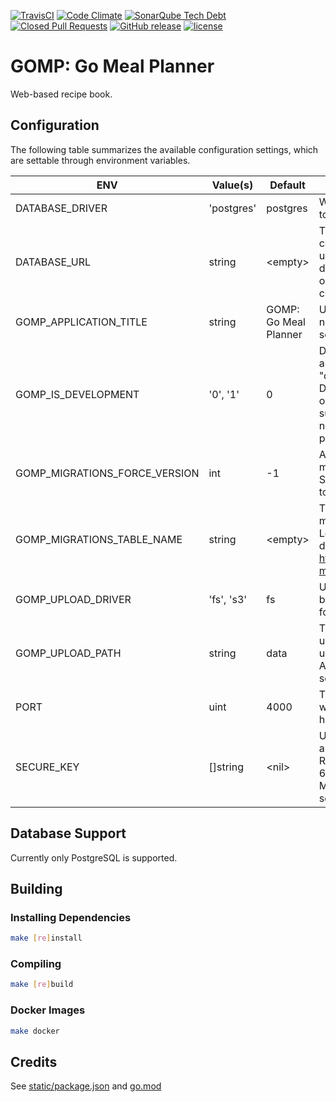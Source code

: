 [![TravisCI](https://img.shields.io/travis/chadweimer/gomp.svg?label=travisci)](https://travis-ci.org/chadweimer/gomp)
[![Code Climate](https://img.shields.io/codeclimate/maintainability/chadweimer/gomp.svg)](https://codeclimate.com/github/chadweimer/gomp)
[![SonarQube Tech Debt](https://img.shields.io/sonar/https/sonarcloud.io/chadweimer%3Agomp/tech_debt.svg)](https://sonarcloud.io/dashboard?id=chadweimer%3Agomp)
[![Closed Pull Requests](https://img.shields.io/github/issues-pr-closed-raw/chadweimer/gomp.svg)](https://github.com/chadweimer/gomp/pulls)
[![GitHub release](https://img.shields.io/github/release/chadweimer/gomp.svg)](https://github.com/chadweimer/gomp/releases)
[![license](https://img.shields.io/github/license/chadweimer/gomp.svg)](LICENSE)

# GOMP: Go Meal Planner

Web-based recipe book.

## Configuration

The following table summarizes the available configuration settings, which are settable through environment variables.

| ENV                              | Value(s)   | Default               | Description |
|----------------------------------|------------|-----------------------|-------------|
| DATABASE\_DRIVER                 | 'postgres' | postgres              | Which database/sql driver to use. |
| DATABASE\_URL                    | string     | &lt;empty&gt;         | The url (or path, connection string, etc) to use with the associated database driver when opening the database connection. |
| GOMP\_APPLICATION\_TITLE         | string     | GOMP: Go Meal Planner | Used where the application name (title) is displayed on screen. |
| GOMP\_IS\_DEVELOPMENT            | '0', '1'   | 0                     | Defines whether to run the application in "development mode". Development mode turns on additional features, such as logging, that may not be desirable in a production environment. |
| GOMP\_MIGRATIONS\_FORCE\_VERSION | int        | -1                    | A version to force the migrations to on startup. Set to a negative number to skip forcing a version. |
| GOMP\_MIGRATIONS\_TABLE\_NAME    | string     | &lt;empty&gt;         | The name of the database migrations table to use. Leave blank to use the default from https://github.com/golang-migrate/migrate. |
| GOMP\_UPLOAD\_DRIVER             | 'fs', 's3' | fs                    | Used to select which backend data store is used for file uploads. |
| GOMP\_UPLOAD\_PATH               | string     | data                  | The path (full or relative) under which to store uploads. When using Amazon S3, this should be set to the bucket name. |
| PORT                             | uint       | 4000                  | The port number under which the site is being hosted. |
| SECURE\_KEY                      | []string   | &lt;nil&gt;           | Used for session authentication. Recommended to be 32 or 64 ASCII characters. Multiple keys can be separated by commas. |

## Database Support

Currently only PostgreSQL is supported.

## Building

### Installing Dependencies

```bash
make [re]install
```

### Compiling

```bash
make [re]build
```

### Docker Images

```bash
make docker
```

## Credits

See [static/package.json](static/package.json) and [go.mod](go.mod)
